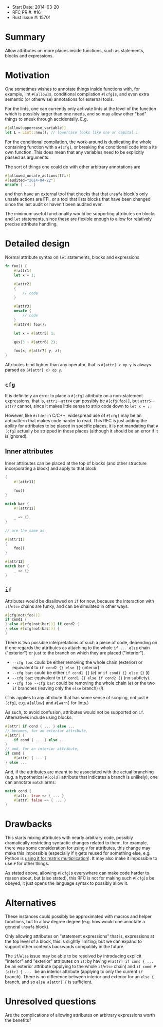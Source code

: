 - Start Date: 2014-03-20
- RFC PR #: #16
- Rust Issue #: 15701

# Summary

Allow attributes on more places inside functions, such as statements,
blocks and expressions.

# Motivation

One sometimes wishes to annotate things inside functions with, for
example, lint `#[allow]`s, conditional compilation `#[cfg]`s, and even
extra semantic (or otherwise) annotations for external tools.

For the lints, one can currently only activate lints at the level of
the function which is possibly larger than one needs, and so may allow
other "bad" things to sneak through accidentally. E.g.

```rust
#[allow(uppercase_variable)]
let L = List::new(); // lowercase looks like one or capital i
```

For the conditional compilation, the work-around is duplicating the
whole containing function with a `#[cfg]`, or breaking the conditional
code into a its own function. This does mean that any variables need
to be explicitly passed as arguments.

The sort of things one could do with other arbitrary annotations are

```rust
#[allowed_unsafe_actions(ffi)]
#[audited="2014-04-22"]
unsafe { ... }
```

and then have an external tool that checks that that `unsafe` block's
only unsafe actions are FFI, or a tool that lists blocks that have
been changed since the last audit or haven't been audited ever.

The minimum useful functionality would be supporting attributes on
blocks and `let` statements, since these are flexible enough to allow
for relatively precise attribute handling.

# Detailed design

Normal attribute syntax on `let` statements, blocks and expressions.

```rust
fn foo() {
    #[attr1]
    let x = 1;

    #[attr2]
    {
        // code
    }

    #[attr3]
    unsafe {
        // code
    }
    #[attr4] foo();

    let x = #[attr5] 1;

    qux(3 + #[attr6] 2);

    foo(x, #[attr7] y, z);
}
```

Attributes bind tighter than any operator, that is `#[attr] x op y` is
always parsed as `(#[attr] x) op y`.

## `cfg`

It is definitely an error to place a `#[cfg]` attribute on a
non-statement expressions, that is, `attr1`--`attr4` can possibly be
`#[cfg(foo)]`, but `attr5`--`attr7` cannot, since it makes little
sense to strip code down to `let x = ;`.

However, like `#ifdef` in C/C++, widespread use of `#[cfg]` may be an
antipattern that makes code harder to read. This RFC is just adding
the ability for attributes to be placed in specific places, it is not
mandating that `#[cfg]` actually be stripped in those places (although
it should be an error if it is ignored).

## Inner attributes

Inner attributes can be placed at the top of blocks (and other
structure incorporating a block) and apply to that block.

```rust
{
    #![attr11]

    foo()
}

match bar {
    #![attr12]

    _ => {}
}

// are the same as

#[attr11]
{
    foo()
}

#[attr12]
match bar {
    _ => {}
}
```

## `if`

Attributes would be disallowed on `if` for now, because the
interaction with `if`/`else` chains are funky, and can be simulated in
other ways.

```rust
#[cfg(not(foo))]
if cond1 {
} else #[cfg(not(bar))] if cond2 {
} else #[cfg(not(baz))] {
}
```

There is two possible interpretations of such a piece of code,
depending on if one regards the attributes as attaching to the whole
`if ... else` chain ("exterior") or just to the branch on which they
are placed ("interior").

- `--cfg foo`: could be either removing the whole chain (exterior) or
  equivalent to `if cond2 {} else {}` (interior).
- `--cfg bar`: could be either `if cond1 {}` (*e*) or `if cond1 {}
  else {}` (*i*)
- `--cfg baz`: equivalent to `if cond1 {} else if cond2 {}` (no subtlety).
- `--cfg foo --cfg bar`: could be removing the whole chain (*e*) or the two
  `if` branches (leaving only the `else` branch) (*i*).

(This applies to any attribute that has some sense of scoping, not
just `#[cfg]`, e.g. `#[allow]` and `#[warn]` for lints.)

As such, to avoid confusion, attributes would not be supported on
`if`. Alternatives include using blocks:

```rust
#[attr] if cond { ... } else ...
// becomes, for an exterior attribute,
#[attr] {
    if cond { ... } else ...
}
// and, for an interior attribute,
if cond {
    #[attr] { ... }
} else ...
```

And, if the attributes are meant to be associated with the actual
branching (e.g. a hypothetical `#[cold]` attribute that indicates a
branch is unlikely), one can annotate `match` arms:

```rust
match cond {
    #[attr] true => { ... }
    #[attr] false => { ... }
}
```

# Drawbacks

This starts mixing attributes with nearly arbitrary code, possibly
dramatically restricting syntactic changes related to them, for
example, there was some consideration for using `@` for attributes,
this change may make this impossible (especially if `@` gets reused
for something else, e.g. Python is
[using it for matrix multiplication](http://legacy.python.org/dev/peps/pep-0465/)). It
may also make it impossible to use `#` for other things.

As stated above, allowing `#[cfg]`s everywhere can make code harder to
reason about, but (also stated), this RFC is not for making such
`#[cfg]`s be obeyed, it just opens the language syntax to possibly
allow it.

# Alternatives

These instances could possibly be approximated with macros and helper
functions, but to a low degree degree (e.g. how would one annotate a
general `unsafe` block).

Only allowing attributes on "statement expressions" that is,
expressions at the top level of a block, this is slightly limiting;
but we can expand to support other contexts backwards compatibly in
the future.

The `if`/`else` issue may be able to be resolved by introducing
explicit "interior" and "exterior" attributes on `if`: by having
`#[attr] if cond { ...` be an exterior attribute (applying to the
whole `if`/`else` chain) and `if cond #[attr] { ... ` be an interior
attribute (applying to only the current `if` branch). There is no
difference between interior and exterior for an `else {` branch, and
so `else #[attr] {` is sufficient.


# Unresolved questions

Are the complications of allowing attributes on arbitrary
expressions worth the benefits?
